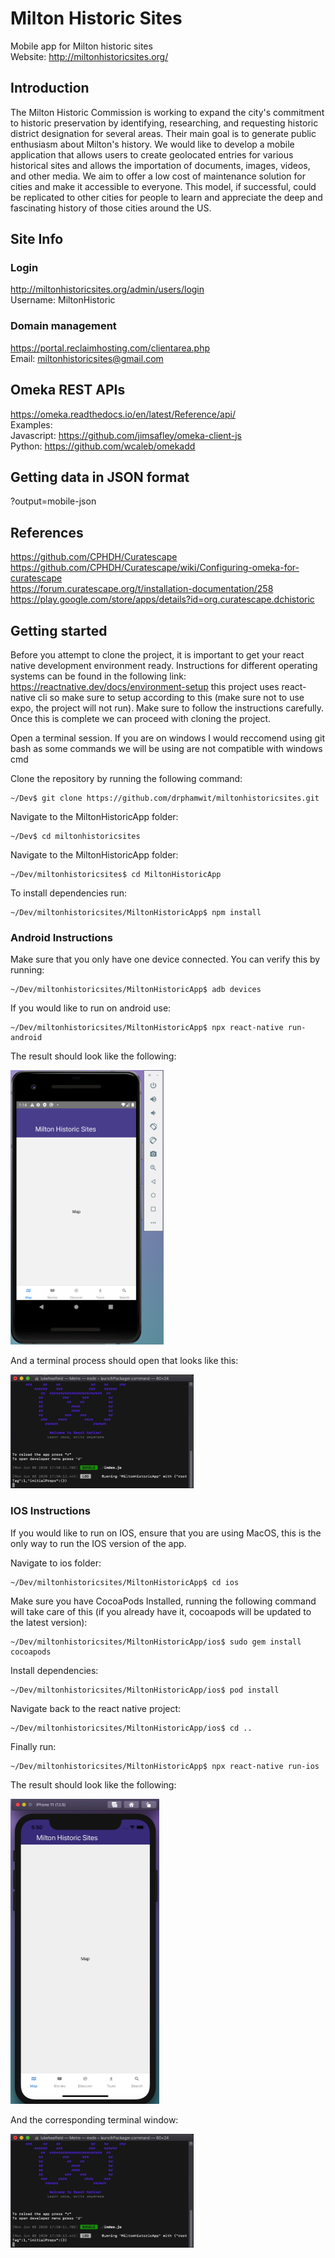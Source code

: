 # Milton Historic Sites
Mobile app for Milton historic sites  
Website: http://miltonhistoricsites.org/

## Introduction

The Milton Historic Commission is working to expand the city's commitment to historic preservation by identifying, researching, and requesting historic district designation for several areas. Their main goal is to generate public enthusiasm about Milton's history. We would like to develop a mobile application that allows users to create geolocated entries for various historical sites and allows the importation of documents, images, videos, and other media. We aim to offer a low cost of maintenance solution for cities and make it accessible to everyone. This model, if successful, could be replicated to other cities for people to learn and appreciate the deep and fascinating history of those cities around the US.

## Site Info
### Login
http://miltonhistoricsites.org/admin/users/login  
Username: MiltonHistoric
### Domain management
https://portal.reclaimhosting.com/clientarea.php  
Email: miltonhistoricsites@gmail.com

## Omeka REST APIs
https://omeka.readthedocs.io/en/latest/Reference/api/  
Examples:  
Javascript: https://github.com/jimsafley/omeka-client-js  
Python: https://github.com/wcaleb/omekadd

## Getting data in JSON format
?output=mobile-json

## References
https://github.com/CPHDH/Curatescape  
https://github.com/CPHDH/Curatescape/wiki/Configuring-omeka-for-curatescape  
https://forum.curatescape.org/t/installation-documentation/258  
https://play.google.com/store/apps/details?id=org.curatescape.dchistoric  

## Getting started
Before you attempt to clone the project, it is important to get your react native development environment ready. Instructions for different operating systems can be found in the following link: https://reactnative.dev/docs/environment-setup this project uses react-native cli so make sure to setup according to this (make sure not to use expo, the project will not run). Make sure to follow the instructions carefully. Once this is complete we can proceed with cloning the project.

Open a terminal session. If you are on windows I would reccomend using git bash as some commands we will be using are not compatible with windows cmd

Clone the repository by running the following command: 

```console
~/Dev$ git clone https://github.com/drphamwit/miltonhistoricsites.git
```

Navigate to the MiltonHistoricApp folder: 

```console
~/Dev$ cd miltonhistoricsites
```

Navigate to the MiltonHistoricApp folder: 

```console
~/Dev/miltonhistoricsites$ cd MiltonHistoricApp
```

To install dependencies run:

```console
~/Dev/miltonhistoricsites/MiltonHistoricApp$ npm install
```

### Android Instructions
Make sure that you only have one device connected. You can verify this by running: 

```console
~/Dev/miltonhistoricsites/MiltonHistoricApp$ adb devices
```

If you would like to run on android use:

```console
~/Dev/miltonhistoricsites/MiltonHistoricApp$ npx react-native run-android
```

The result should look like the following:

<img src="/Images/Android-Run-Example.png" height="439" width="245">

And a terminal process should open that looks like this:

<img src="/Images/Terminal-Run-Example.jpeg" height="182" width="293">
 
### IOS Instructions
If you would like to run on IOS, ensure that you are using MacOS, this is the only way to run the IOS version of the app. 

Navigate to ios folder:

```console
~/Dev/miltonhistoricsites/MiltonHistoricApp$ cd ios
```

Make sure you have CocoaPods Installed, running the following command will take care of this (if you already have it, cocoapods will be updated to the latest version):

```console
~/Dev/miltonhistoricsites/MiltonHistoricApp/ios$ sudo gem install cocoapods
```

Install dependencies:

```console
~/Dev/miltonhistoricsites/MiltonHistoricApp/ios$ pod install
```

Navigate back to the react native project:

```console
~/Dev/miltonhistoricsites/MiltonHistoricApp/ios$ cd ..
```

Finally run: 

```console
~/Dev/miltonhistoricsites/MiltonHistoricApp$ npx react-native run-ios
```

The result should look like the following:

<img src="/Images/IOS-Run-Example.jpeg" height="488" width="238">

And the corresponding terminal window:

<img src="/Images/Terminal-Run-Example.jpeg" height="182" width="293">
